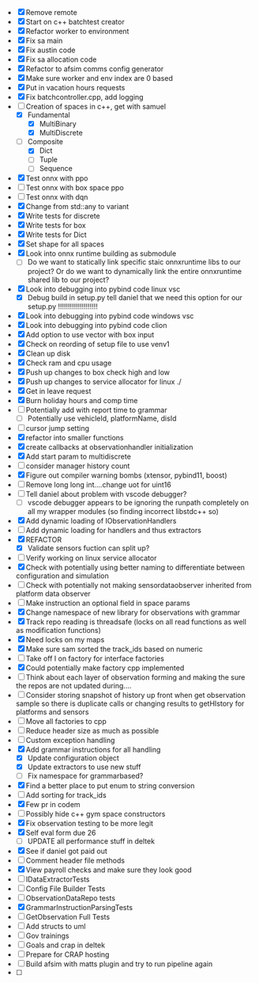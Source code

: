 - [x] Remove remote
- [x] Start on c++ batchtest creator
- [x] Refactor worker to environment
- [x] Fix sa main
- [x] Fix austin code
- [x] Fix sa allocation code
- [x] Refactor to afsim comms config generator
- [x] Make sure worker and env index are 0 based
- [x] Put in vacation hours requests
- [x] Fix batchcontroller.cpp, add logging
- [ ] Creation of spaces in c++, get with samuel
	- [x] Fundamental
		- [x] MultiBinary
		- [x] MultiDiscrete
	- [ ] Composite
		- [x] Dict
		- [ ] Tuple
		- [ ] Sequence
- [x] Test onnx with ppo
- [ ] Test onnx with box space ppo
- [ ] Test onnx with dqn
- [x] Change from std::any to variant
- [x] Write tests for discrete
- [x] Write tests for box
- [x] Write tests for Dict
- [x] Set shape for all spaces
- [x] Look into onnx runtime building as submodule
	- [ ] Do we want to statically link specific staic onnxruntime libs to our project? Or do we want to dynamically link the entire onnxruntime shared lib to our project?
- [x] Look into debugging into pybind code linux vsc
	- [x] Debug build in setup.py tell daniel that we need this option for our setup.py !!!!!!!!!!!!!!!!!!!!
- [x] Look into debugging into pybind code windows vsc
- [x] Look into debugging into pybind code clion
- [x] Add option to use vector with box input
- [x] Check on reording of setup file to use venv1
- [x] Clean up disk
- [x] Check ram and cpu usage
- [x] Push up changes to box check high and low
- [x] Push up changes to service allocator for linux ./
- [x] Get in leave request
- [x] Burn holiday hours and comp time
- [ ] Potentially add with report time to grammar
	- [ ] Potentially use vehicleId, platformName, disId
- [ ] cursor jump setting
- [x] refactor into smaller functions
- [x] create callbacks at observationhandler initialization
- [x] Add start param to multidiscrete
- [ ] consider manager history count
- [x] Figure out compiler warning bombs (xtensor, pybind11, boost)
- [ ] Remove long long int....change uot for uint16
- [ ] Tell daniel about  problem with vscode debugger?
	- [ ] vscode debugger appears to be ignoring the runpath completely on all my wrapper modules (so finding incorrect libstdc++ so)
- [x] Add dynamic loading of IObservationHandlers
- [ ] Add dynamic loading for handlers and thus extractors
- [x] REFACTOR 
	- [x] Validate sensors fuction can split up?
- [ ] Verify working on linux service allocator
- [x] Check with potentially using better naming to differentiate between configuration and simulation
- [ ] Check with potentially not making sensordataobserver inherited from platform data observer
- [ ] Make instruction an optional field in space params
- [x] Change namespace of new library for observations with grammar
- [x] Track repo reading is threadsafe (locks on all read functions as well as modification functions)
- [x] Need locks on my maps
- [x] Make sure sam sorted the track_ids based on numeric
- [ ] Take off I on factory for interface factories
- [x] Could potentially make factory cpp implemented
- [ ] Think about each layer of observation forming and making the sure the repos are not updated during....
- [ ] Consider storing snapshot of history up front when get observation sample so there is duplicate calls or changing results to getHIstory for platforms and sensors
- [ ] Move all factories to cpp
- [ ] Reduce header size as much as possible
- [ ] Custom exception handling
- [x] Add grammar instructions for all handling
	- [x] Update configuration object
	- [x] Update extractors to use new stuff
	- [ ] Fix namespace for grammarbased?
- [x] Find a better place to put enum to string conversion
- [ ] Add sorting for track_ids
- [x] Few pr in codem
- [ ] Possibly hide c++ gym space constructors
- [x] Fix observation testing to be more legit
- [x] Self eval form due 26
	- [ ] UPDATE all performance stuff in deltek
- [x] See if daniel got paid out
- [ ] Comment header file methods
- [x] View payroll checks and make sure they look good
- [ ] IDataExtractorTests
- [ ] Config File Builder Tests
- [ ] ObservationDataRepo tests
- [x] GrammarInstructionParsingTests
- [ ] GetObservation Full Tests
- [ ] Add structs to uml
- [ ] Gov trainings
- [ ] Goals and crap in deltek
- [ ] Prepare for CRAP hosting
- [ ] Build afsim with matts plugin and try to run pipeline again
- [ ] 
